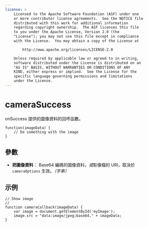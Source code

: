 ```yaml
---
license: >
    Licensed to the Apache Software Foundation (ASF) under one
    or more contributor license agreements.  See the NOTICE file
    distributed with this work for additional information
    regarding copyright ownership.  The ASF licenses this file
    to you under the Apache License, Version 2.0 (the
    "License"); you may not use this file except in compliance
    with the License.  You may obtain a copy of the License at

        http://www.apache.org/licenses/LICENSE-2.0

    Unless required by applicable law or agreed to in writing,
    software distributed under the License is distributed on an
    "AS IS" BASIS, WITHOUT WARRANTIES OR CONDITIONS OF ANY
    KIND, either express or implied.  See the License for the
    specific language governing permissions and limitations
    under the License.
---
```


# cameraSuccess

onSuccess 提供的圖像資料的回呼函數。

    function(imageData) {
        // Do something with the image
    }
    

## 參數

*   **把圖像資料**： Base64 編碼的圖像資料，*或*影像檔的 URI，取決於 `cameraOptions` 生效。*（字串）*

## 示例

    // Show image
    //
    function cameraCallback(imageData) {
        var image = document.getElementById('myImage');
        image.src = "data:image/jpeg;base64," + imageData;
    }